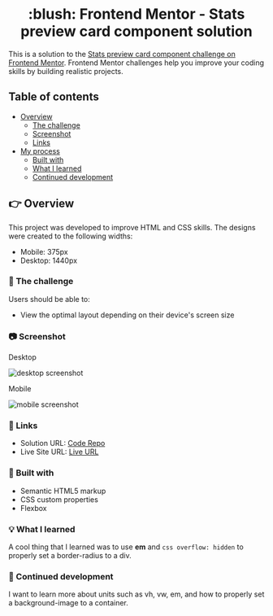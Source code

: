 <h1 align="center">:blush: Frontend Mentor - Stats preview card component solution</h1>

This is a solution to the [Stats preview card component challenge on Frontend Mentor](https://www.frontendmentor.io/challenges/stats-preview-card-component-8JqbgoU62). Frontend Mentor challenges help you improve your coding skills by building realistic projects. 

## Table of contents

- [Overview](#overview)
  - [The challenge](#the-challenge)
  - [Screenshot](#screenshot)
  - [Links](#links)
- [My process](#my-process)
  - [Built with](#built-with)
  - [What I learned](#what-i-learned)
  - [Continued development](#continued-development)

## :point_right: Overview

This project was developed to improve HTML and CSS skills. The designs were created to the following widths:

- Mobile: 375px
- Desktop: 1440px

### :runner: The challenge

Users should be able to:

- View the optimal layout depending on their device's screen size

### :camera: Screenshot

<p>Desktop</p>

![desktop screenshot](https://i.imgur.com/doaWMqe.png)

<p>Mobile</p>

![mobile screenshot](https://i.imgur.com/NizDkK5.png)

### :paperclip: Links

- Solution URL: [Code Repo](https://github.com/leticiafontoura/card-component-frontend-mentor)
- Live Site URL: [Live URL](https://leticiafontoura.github.io/card-component-frontend-mentor/)

### :hammer: Built with

- Semantic HTML5 markup
- CSS custom properties
- Flexbox

### :bulb: What I learned

A cool thing that I learned was to use **em** and ```css overflow: hidden``` to properly set a border-radius to a div.

### :bookmark: Continued development

I want to learn more about units such as vh, vw, em, and how to properly set a background-image to a container.
